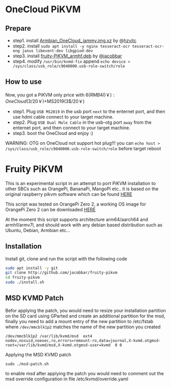 # OneCloud PiKVM

## Prepare

- step1. install [Armbian_OneCloud_jammy.img.xz](https://github.com/hzyitc/armbian-onecloud/releases/download/ci-20230706-173248-UTC/Armbian_23.08.0-trunk_Onecloud_jammy_edge_6.4.2.burn.img.xz) by @[hzyitc](https://github.com/hzyitc/armbian-onecloud)
- step2. install ```sudo apt install -y nginx tesseract-ocr tesseract-ocr-eng janus libevent-dev libgpiod-dev```
- step3. install [fruity-PiKVM_armhf.deb](https://github.com/jacobbar/fruity-pikvm/releases/download/debfile/fruity-pikvm_0.2_armhf.deb) by @[jacobbar](https://github.com/jacobbar/fruity-pikvm)
- step4. modify ```/usr/bin/kvmd-fix``` append ```echo device > /sys/class/usb_role/c9040000.usb-role-switch/role```

## How to use

Now, you got a PiKVM only price with 6$(RMB 40￥): OneCloud(3$/20￥)+MS2019(3$/20￥)

- step1. Plug ```USB MS2019``` in the usb port ```next``` to the enternet port, and then use hdmi cable connect to your target machine.
- step2. Plug ```USB Dual Male Cable``` in the usb-otg port ```away``` from the enternet port, and then connect to your target machine.
- step3. boot the OneCloud and enjoy :)

WARNING: OTG on OneCloud not support hot plug!!! you can ```echo host > /sys/class/usb_role/c9040000.usb-role-switch/role``` before target reboot

# Fruity PiKVM

This is an experimental script in an attempt to port PiKVM installation to other SBCs such as OrangePi, BananaPi, MangoPi etc..
it is based on the original raspberry pikvm software which can be found [HERE](https://pikvm.org/)


This script was tested on OrangePi Zero 2, a working OS image for OrangePi Zero 2 can be downloaded [HERE](https://github.com/jacobbar/fruity-pikvm/releases/download/os-images/Orangepizero2_2.2.2_ubuntu_jammy_server_linux5.13.0.zip)

At the moment this script supports architecture arm64/aarch64 and armhf/armv7l, and should work with any debian based distribution such as Ubuntu, Debian, Armbian etc...

## Installation
Install git, clone and run the script with the following code

```bash
sudo apt install -y git
git clone http://github.com/jacobbar/fruity-pikvm
cd fruity-pikvm
sudo ./install.sh
```
## MSD KVMD Patch
Befor applying the patch, you would need to resize your installation partition on the SD card using GParted and create an additional partition for the msd, finally you need to add a mount entry of the new partition to /etc/fstab where `/dev/mmcblk1p2` matches the name of the new partition you created

```
/dev/mmcblk1p2 /var/lib/kvmd/msd  ext4  nodev,nosuid,noexec,ro,errors=remount-ro,data=journal,X-kvmd.otgmsd-root=/var/lib/kvmd/msd,X-kvmd.otgmsd-user=kvmd  0 0
```

Applying the MSD KVMD patch
```
sudo ./msd-patch.sh
```
to enable msd after applying the patch you would need to comment out the msd override configuration in file /etc/kvmd/override.yaml
